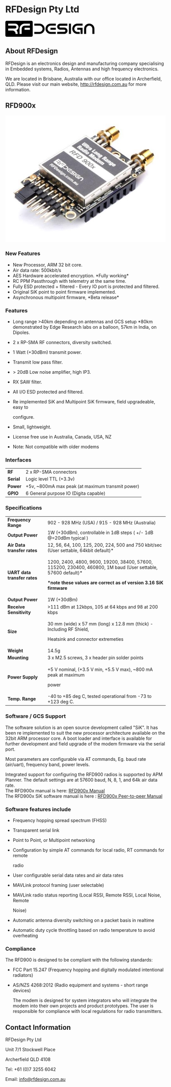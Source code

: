 # RFDesign Pty Ltd

![](../../.gitbook/assets/rfdesign-logo.png)

## About RFDesign

RFDesign is an electronics design and manufacturing company specialising in Embedded systems, Radios, Antennas and high frequency electronics.

We are located in Brisbane, Australia with our office located in Archerfield, QLD. Please visit our main website, http://rfdesign.com.au for more information.

## RFD900**x**

![](../../.gitbook/assets/RFD900x.jpg)

### **New Features**

* New Processor, ARM 32 bit core.
* Air data rate: 500kbit/s
* AES Hardware accelerated encryption. \*Fully working\*
* RC PPM Passthrough with telemetry at the same time.
* Fully ESD protected + filtered - Every IO port is protected and filtered.
* Original SiK point to point firmware implemented.
* Asynchronous multipoint firmware, \*Beta release\*

### Features

* Long range >40km depending on antennas and GCS setup \*80km demonstrated by Edge Research labs on a balloon, 57km in India, on Dipoles.
* 2 x RP-SMA RF connectors, diversity switched.
* 1 Watt (+30dBm) transmit power.
* Transmit low pass filter.
* \> 20dB Low noise amplifier, high IP3.
* RX SAW filter.
* All I/O ESD protected and filtered.
*   Re implemented SiK and Multipoint SiK firmware, field upgradeable, easy to

    configure.
* Small, lightweight.
* License free use in Australia, Canada, USA, NZ
* Note: Not compatible with older modems

### Interfaces

|            |                                                   |
| ---------- | ------------------------------------------------- |
| **RF**     | 2 x RP-SMA connectors                             |
| **Serial** | Logic level TTL (+3.3v)                           |
| **Power**  | +5v, \~800mA max peak (at maximum transmit power) |
| **GPIO**   | 6 General purpose IO (Digita capable)             |

### Specifications

|                              |                                                                                                                                                                                                           |
| ---------------------------- | --------------------------------------------------------------------------------------------------------------------------------------------------------------------------------------------------------- |
| **Frequency Range**          | 902 - 928 MHz (USA) / 915 - 928 MHz (Australia)                                                                                                                                                           |
| **Output Power**             | 1W (+30dBm), controllable in 1dB steps ( +/- 1dB @=20dBm typical )                                                                                                                                        |
| **Air Data transfer rates**  | 12, 56, 64, 100, 125, 200, 224, 500 and 750 kbit/sec (User settable, 64kbit default)\*                                                                                                                    |
| **UART data transfer rates** | <p>1200, 2400, 4800, 9600, 19200, 38400, 57600, 115200, 230400, 460800, 1M baud (User settable, 57600 default)*</p><p><strong>*note these values are correct as of version 3.16 SiK firmware</strong></p> |
| **Output Power**             | 1W (+30dBm)                                                                                                                                                                                               |
| **Receive Sensitivity**      | >111 dBm at 12kbps, 105 at 64 kbps and 98 at 200 kbps                                                                                                                                                     |
| **Size**                     | <p>30 mm (wide) x 57 mm (long) x 12.8 mm (thick) - Including RF Shield,</p><p>Heatsink and connector extremeties</p>                                                                                      |
| **Weight**                   | 14.5g                                                                                                                                                                                                     |
| **Mounting**                 | 3 x M2.5 screws, 3 x header pin solder points                                                                                                                                                             |
| **Power Supply**             | <p>+5 V nominal, (+3.5 V min, +5.5 V max), ~800 mA peak at maximum</p><p>power</p>                                                                                                                        |
| **Temp. Range**              | -40 to +85 deg C, tested operational from -73 to +123 deg C.                                                                                                                                              |

### Software / GCS Support

The software solution is an open source development called "SiK". It has been re implemented to suit the new processor architecture available on the 32bit ARM processor core. A boot loader and interface is available for further development and field upgrade of the modem firmware via the serial port.

Most parameters are configurable via AT commands, Eg. baud rate (air/uart), frequency band, power levels.

Integrated support for configuring the RFD900 radios is supported by APM Planner. The default settings are at 57600 baud, N, 8, 1, and 64k air data rate.\
The RFD900x manual is here: [RFD900x Manual](http://files.rfdesign.com.au/Files/documents/RFD900x%20DataSheet%20V1.1.pdf)\
The RFD900x SiK software manual is here : [RFD900x Peer-to-peer Manual](http://files.rfdesign.com.au/Files/documents/RFD900x%20Peer-to-peer%20V3.X%20User%20Manual%20V1.2.pdf)

### Software features include

* Frequency hopping spread spectrum (FHSS)
* Transparent serial link
* Point to Point, or Multipoint networking
*   Configuration by simple AT commands for local radio, RT commands for remote

    radio
* User configurable serial data rates and air data rates
* MAVLink protocol framing (user selectable)
*   MAVLink radio status reporting (Local RSSI, Remote RSSI, Local Noise, Remote

    Noise)
* Automatic antenna diversity switching on a packet basis in realtime
* Automatic duty cycle throttling based on radio temperature to avoid overheating

### Compliance

The RFD900 is designed to be compliant with the following standards:

* FCC Part 15.247 (Frequency hopping and digitally modulated intentional radiators)
*   AS/NZS 4268:2012 (Radio equipment and systems - short range devices)

    The modem is designed for system integrators who will integrate the modem into their own projects and product prototypes. The user is responsible for compliance with local regulations for radio transmitters.

## Contact Information

RFDesign Pty Ltd&#x20;

Unit 7/1 Stockwell Place&#x20;

Archerfield QLD 4108&#x20;

Tel: +61 (0)7 3255 6042&#x20;

Email: info@rfdesign.com.au
